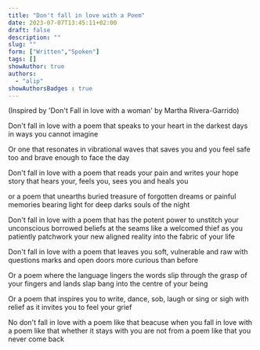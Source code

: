 ```yaml
---
title: "Don't fall in love with a Poem"
date: 2023-07-07T13:45:11+02:00
draft: false
description: ""
slug: ""
form: ["Written","Spoken"]
tags: []
showAuthor: true
authors:
  - "alip"
showAuthorsBadges : true
---
```


(Inspired by 'Don't Fall in love with a woman' by Martha Rivera-Garrido)

Don't fall in love with a poem
that speaks to your heart in the darkest days
in ways you cannot imagine

Or one that resonates
in vibrational waves
that saves you
and you feel safe too
and brave enough to face the day

Don't fall in love with a poem
that reads your pain
and writes your hope story
that hears your, feels you, sees you and heals you

or a poem that unearths buried treasure
of forgotten dreams
or painful memories
bearing light
for deep darks souls of the night

Don't fall in  love with a poem
that has the potent power
to unstitch your unconscious borrowed beliefs
at the seams like a welcomed thief
as you patiently patchwork your new aligned reality
into the fabric of your life

Don't fall in love with a poem
that leaves you soft, vulnerable and raw
with questions marks and open doors
more curious than before

Or a poem where the language lingers
the words slip through the grasp of your fingers
and lands slap bang into the centre of your being

Or a poem that inspires you
to write, dance, sob, laugh or sing
or sigh with relief
as it invites you to feel your grief

No don't fall in love with a poem like that
beacuse when you fall in love with a poem like that
whether it stays with you are not
from a poem like that
you never come back
